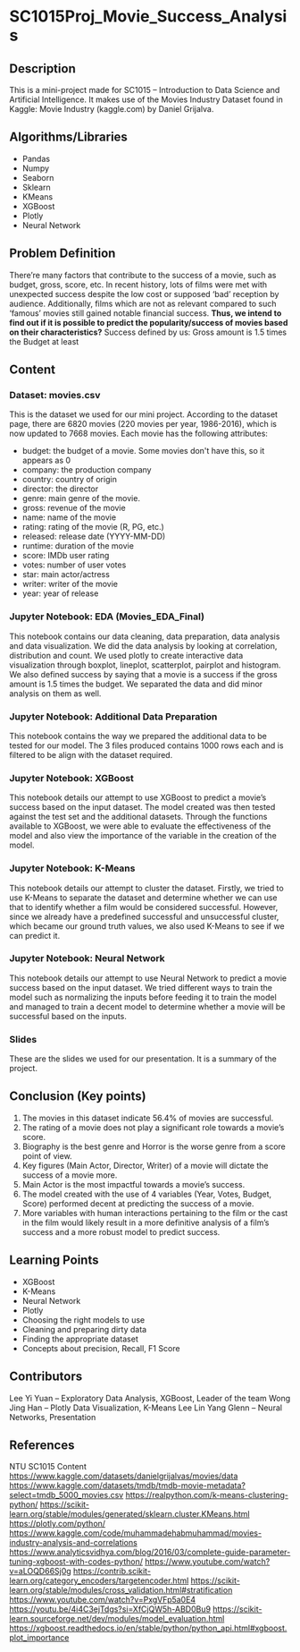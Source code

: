 # SC1015Proj_Movie_Success_Analysis

## Description  
This is a mini-project made for SC1015 – Introduction to Data Science and Artificial Intelligence. It makes use of the Movies Industry Dataset found in Kaggle: Movie Industry (kaggle.com) by Daniel Grijalva.  

## Algorithms/Libraries 
- Pandas
- Numpy
- Seaborn
- Sklearn
- KMeans
- XGBoost
- Plotly
- Neural Network

## Problem Definition 
There’re many factors that contribute to the success of a movie, such as budget, gross, score, etc. In recent history, lots of films were met with unexpected success despite the low cost or supposed ‘bad’ reception by audience. Additionally, films which are not as relevant compared to such ‘famous’ movies still gained notable financial success. **Thus, we intend to find out if it is possible to predict the popularity/success of movies based on their characteristics?**
Success defined by us: Gross amount is 1.5 times the Budget at least 

## Content 
### Dataset: movies.csv 
This is the dataset we used for our mini project. According to the dataset page, there are 6820 movies (220 movies per year, 1986-2016), which is now updated to 7668 movies. Each movie has the following attributes: 
- budget: the budget of a movie. Some movies don't have this, so it appears as 0 
- company: the production company 
- country: country of origin 
- director: the director 
- genre: main genre of the movie. 
- gross: revenue of the movie 
- name: name of the movie 
- rating: rating of the movie (R, PG, etc.) 
- released: release date (YYYY-MM-DD) 
- runtime: duration of the movie 
- score: IMDb user rating 
- votes: number of user votes 
- star: main actor/actress 
- writer: writer of the movie 
- year: year of release 

### Jupyter Notebook: EDA (Movies_EDA_Final) 
This notebook contains our data cleaning, data preparation, data analysis and data visualization. We did the data analysis by looking at correlation, distribution and count. We used plotly to create interactive data visualization through boxplot, lineplot, scatterplot, pairplot and histogram. We also defined success by saying that a movie is a success if the gross amount is 1.5 times the budget. We separated the data and did minor analysis on them as well.  

### Jupyter Notebook: Additional Data Preparation 
This notebook contains the way we prepared the additional data to be tested for our model. The 3 files produced contains 1000 rows each and is filtered to be align with the dataset required. 

### Jupyter Notebook: XGBoost 
This notebook details our attempt to use XGBoost to predict a movie’s success based on the input dataset. The model created was then tested against the test set and the additional datasets. Through the functions available to XGBoost, we were able to evaluate the effectiveness of the model and also view the importance of the variable in the creation of the model. 

### Jupyter Notebook: K-Means 
This notebook details our attempt to cluster the dataset. Firstly, we tried to use K-Means to separate the dataset and determine whether we can use that to identify whether a film would be considered successful. However, since we already have a predefined successful and unsuccessful cluster, which became our ground truth values, we also used K-Means to see if we can predict it.  

### Jupyter Notebook: Neural Network 
This notebook details our attempt to use Neural Network to predict a movie success based on the input dataset. We tried different ways to train the model such as normalizing the inputs before feeding it to train the model and managed to train a decent model to determine whether a movie will be successful based on the inputs. 

### Slides 
These are the slides we used for our presentation. It is a summary of the project.  

## Conclusion (Key points) 
1. The movies in this dataset indicate 56.4% of movies are successful.
2. The rating of a movie does not play a significant role towards a movie’s score. 
3. Biography is the best genre and Horror is the worse genre from a score point of view.
4. Key figures (Main Actor, Director, Writer) of a movie will dictate the success of a movie more.
5. Main Actor is the most impactful towards a movie’s success.
6. The model created with the use of 4 variables (Year, Votes, Budget, Score) performed decent at predicting the success of a movie.
7. More variables with human interactions pertaining to the film or the cast in the film would likely result in a more definitive analysis of a film’s success and a more robust model to predict success. 

## Learning Points 
- XGBoost 
- K-Means
- Neural Network
- Plotly
- Choosing the right models to use
- Cleaning and preparing dirty data
- Finding the appropriate dataset
- Concepts about precision, Recall, F1 Score 

## Contributors 
Lee Yi Yuan – Exploratory Data Analysis, XGBoost, Leader of the team 
Wong Jing Han – Plotly Data Visualization, K-Means 
Lee Lin Yang Glenn – Neural Networks, Presentation 

## References 
NTU SC1015 Content  
https://www.kaggle.com/datasets/danielgrijalvas/movies/data 
https://www.kaggle.com/datasets/tmdb/tmdb-movie-metadata?select=tmdb_5000_movies.csv 
https://realpython.com/k-means-clustering-python/ 
https://scikit-learn.org/stable/modules/generated/sklearn.cluster.KMeans.html 
https://plotly.com/python/ 
https://www.kaggle.com/code/muhammadehabmuhammad/movies-industry-analysis-and-correlations 
https://www.analyticsvidhya.com/blog/2016/03/complete-guide-parameter-tuning-xgboost-with-codes-python/ 
https://www.youtube.com/watch?v=aLOQD66Sj0g 
https://contrib.scikit-learn.org/category_encoders/targetencoder.html 
https://scikit-learn.org/stable/modules/cross_validation.html#stratification 
https://www.youtube.com/watch?v=PxgVFp5a0E4 
https://youtu.be/4i4C3ejTdgs?si=XfCjQW5h-ABD0Bu9 
https://scikit-learn.sourceforge.net/dev/modules/model_evaluation.html 
https://xgboost.readthedocs.io/en/stable/python/python_api.html#xgboost.plot_importance 
